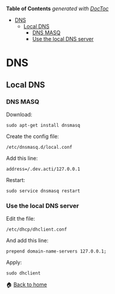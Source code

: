 <!-- START doctoc generated TOC please keep comment here to allow auto update -->
<!-- DON'T EDIT THIS SECTION, INSTEAD RE-RUN doctoc TO UPDATE -->
**Table of Contents**  *generated with [DocToc](https://github.com/thlorenz/doctoc)*

- [DNS](#dns)
  - [Local DNS](#local-dns)
    - [DNS MASQ](#dns-masq)
    - [Use the local DNS server](#use-the-local-dns-server)

<!-- END doctoc generated TOC please keep comment here to allow auto update -->

DNS
======


Local DNS
------

### DNS MASQ

Download:
```
sudo apt-get install dnsmasq
```

Create the config file:
```
/etc/dnsmasq.d/local.conf
```

Add this line:
```
address=/.dev.acti/127.0.0.1
```

Restart:
```
sudo service dnsmasq restart
```

### Use the local DNS server

Edit the file:
```
/etc/dhcp/dhclient.conf
```

And add this line:
```
prepend domain-name-servers 127.0.0.1;
```

Apply:
```
sudo dhclient
```


:house: [Back to home](../../)
